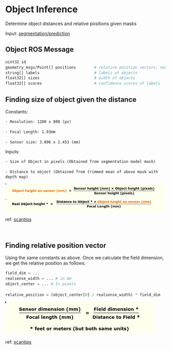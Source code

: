 

# Object Inference
Determine object distances and relative positions given masks

Input: [segmentation/prediction](../segmentation/msg/Prediction.msg)


## Object ROS Message

```bash
uint32 id
geometry_msgs/Point[] positions        # relative position vectors, norm is distance
string[] labels                        # labels of objects
float32[] sizes                        # width of objects
float32[] scores                       # confidence scores of labels
```


## Finding size of object given the distance

Constants:

    - Resolution: 1280 x 800 (px)

    - Focal Length: 1.93mm

    - Sensor size: 3.896 x 2.453 (mm)

Inputs: 

    - Size of Object in pixels (Obtained from segmentation model mask)

    - Distance to object (Obtained from trimmed mean of above mask with depth map)

<img src='./assets/obj_height.png'/>

<img src='./assets/real_obj_height.png'/>

ref: [scantips](https://www.scantips.com/lights/subjectdistance.html)

<br/>

## Finding relative position vector

Using the same constants as above.
Once we calculate the field dimension, we get the relative position as follows:
```python
field_dim = ...
realsense_width = ... # in mm
object_center = ... # In pixels

relative_position = (object_center[0] / realsense_width) * field_dim
```



<img src='./assets/field_dim_calc.png'/>

ref: [scantips](https://www.scantips.com/lights/fieldofviewmath.html)
